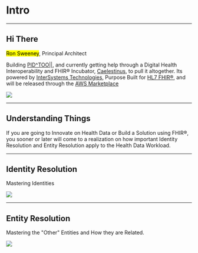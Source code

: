 <!-- .slide: data-background="#111d30" -->
# Intro <!-- .element: class="r-fit-text" -->


---
<!-- .slide: data-background="#111d30" -->

## Hi There 

<mark>Ron Sweeney</mark>, Principal Architect
 
Building [PID^TOO||](https://www.pidtoo.com/), and currently getting help through a Digital Health Interoperability and FHIR® Incubator, [Caelestinus](https://www.caelestinus.tech/), to pull it altogether.  Its powered by [InterSystems Technologies](https://www.intersystems.com), Purpose Built for [HL7 FHIR®](https://hl7.org/fhir/R4/overview.html), and will be released through the [AWS Marketplace](https://aws.amazon.com/marketplace/)

<img src="{{asset_folder}}/ron_logos.png"/> 

---
<!-- .slide: data-background="#111d30" -->

## Understanding Things

If you are going to Innovate on Health Data or Build a Solution using FHIR®, you sooner or later will come to a realization on how important Identity Resolution and Entity Resolution apply to the Health Data Workload.
<br/>


---
<!-- .slide: data-background="#111d30" -->

## Identity Resolution
Mastering Identities

<img src="{{asset_folder}}/pholder.png" />


---
<!-- .slide: data-background="#111d30" -->

## Entity Resolution
Mastering the "Other" Entities and How they are Related.

<img src="{{asset_folder}}/pholder.png" />






